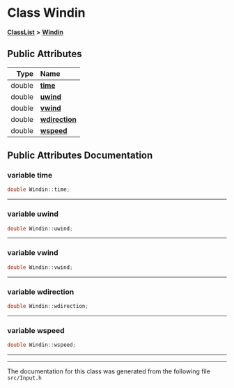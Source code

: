 

# Class Windin



[**ClassList**](annotated.md) **>** [**Windin**](classWindin.md)


























## Public Attributes

| Type | Name |
| ---: | :--- |
|  double | [**time**](#variable-time)  <br> |
|  double | [**uwind**](#variable-uwind)  <br> |
|  double | [**vwind**](#variable-vwind)  <br> |
|  double | [**wdirection**](#variable-wdirection)  <br> |
|  double | [**wspeed**](#variable-wspeed)  <br> |












































## Public Attributes Documentation




### variable time 

```C++
double Windin::time;
```




<hr>



### variable uwind 

```C++
double Windin::uwind;
```




<hr>



### variable vwind 

```C++
double Windin::vwind;
```




<hr>



### variable wdirection 

```C++
double Windin::wdirection;
```




<hr>



### variable wspeed 

```C++
double Windin::wspeed;
```




<hr>

------------------------------
The documentation for this class was generated from the following file `src/Input.h`


